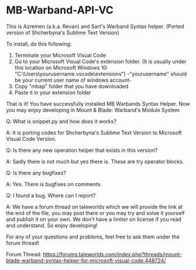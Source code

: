 # MB-Warband-API-VC
This is Azremen (a.k.a. Revan) and Sart's Warband Syntax helper. (Ported version of Shcherbyna's Sublime Text Version)

To install, do this following:
1. Terminate your Microsoft Visual Code
2. Go to your Microsoft Visual Code's extension folder. (It is usually under this location on Microsoft Windows 10: "C:\Users\yourusername\.vscode\extensions") -"yourusername" should be your current user name of windows account-
3. Copy "mbap" folder that you have downloaded
4. Paste it in your extension folder

That is it! You have successfully installed MB Warbands Syntax Helper. Now you may enjoy developing in Mount & Blade: Warband's Module System

Q: What is snippet.py and how does it works?

A: It is porting codes for Shcherbyna's Sublime Text Version to Microsoft Visual Code Version.

Q: Is there any new operation helper that exists in this version?

A: Sadly there is not much but yes there is. These are try operator blocks.

Q: Is there any bugfixes?

A: Yes. There is bugfixes on comments.

Q: I found a bug. Where can I report?

A: We have a forum thread on taleworlds which we will provide the link at the end of the file, you may post there or you may try and solve it yourself and publish it on your own. We don't have a limiter on license if you read and understand. So enjoy developing!

For any of your questions and problems, feel free to ask them under the forum thread!

Forum Thread: https://forums.taleworlds.com/index.php?threads/mount-blade-warband-syntax-helper-for-microsoft-visual-code.448724/
